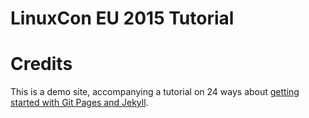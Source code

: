 LinuxCon EU 2015 Tutorial
=================

Credits
======

This is a demo site, accompanying a tutorial on 24 ways about [getting started with Git Pages and Jekyll](http://24ways.org/2013/get-started-with-github-pages/).


